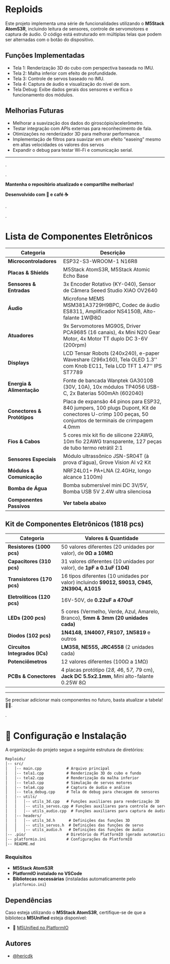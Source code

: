 # Reploids

Este projeto implementa uma série de funcionalidades utilizando o **M5Stack AtomS3R**, incluindo leitura de sensores, controle de servomotores e captura de áudio. O código está estruturado em múltiplas telas que podem ser alternadas com o botão do dispositivo.


## Funções Implementadas

- Tela 1: Renderização 3D do cubo com perspectiva baseada no IMU.
- Tela 2: Malha inferior com efeito de profundidade.
- Tela 3: Controle de servos baseado no IMU.
- Tela 4: Captura de áudio e visualização do nível de som.
- Tela Debug: Exibe dados gerais dos sensores e verifica o funcionamento dos módulos.


## Melhorias Futuras
- Melhorar a suavização dos dados do giroscópio/acelerômetro.
- Testar integração com APIs externas para reconhecimento de fala.
- Otimizações no renderizador 3D para melhorar performance.
- Implementação de filtros para suavizar em um efeito "easeing" mesmo em altas velocidades os valores dos servos
- Expandir o debug para testar Wi-Fi e comunicação serial.

---
.

.

**Mantenha o repositório atualizado e compartilhe melhorias!**

**Desenvolvido com 🤖 e café ☕**

.

.

# Lista de Componentes Eletrônicos

| **Categoria**       | **Descrição** |
|---------------------|--------------|
| **Microcontroladores** | ESP32-S3-WROOM-1 N16R8 |
| **Placas & Shields** | M5Stack AtomS3R, M5Stack Atomic Echo Base |
| **Sensores & Entradas** | 3x Encoder Rotativo (KY-040), Sensor de Câmera Seeed Studio XIAO OV2640 |
| **Áudio** | Microfone MEMS MSM381A3729H9BPC, Codec de áudio ES8311, Amplificador NS4150B, Alto-falante 1W@8Ω |
| **Atuadores** | 9x Servomotores MG90S, Driver PCA9685 (16 canais), 4x Mini N20 Gear Motor, 4x Motor TT duplo DC 3-6V (200rpm) |
| **Displays** | LCD Tensar Robots (240x240), e-paper Waveshare (296x160), Tela OLED 1.3'' com Knob EC11, Tela LCD TFT 1.47'' IPS ST7789 |
| **Energia & Alimentação** | Fonte de bancada Wanptek GA3010B (30V, 10A), 10x módulos TP4056 USB-C, 2x Baterias 500mAh (602040) |
| **Conectores & Protótipos** | Placa de expansão 44 pinos para ESP32, 840 jumpers, 100 plugs Dupont, Kit de conectores U-crimp 100 peças, 50 conjuntos de terminais de crimpagem 4.0mm |
| **Fios & Cabos** | 5 cores mix kit fio de silicone 22AWG, 10m fio 22AWG transparente, 127 peças de tubo termo retrátil 2:1 |
| **Sensores Especiais** | Módulo ultrassônico JSN-SR04T (à prova d'água), Grove Vision AI v2 Kit |
| **Módulos & Comunicação** | NRF24L01+ PA+LNA (2.4GHz, longo alcance 1100m) |
| **Bomba de Água** | Bomba submersível mini DC 3V/5V, Bomba USB 5V 2.4W ultra silenciosa |
| **Componentes Passivos** | **Ver tabela abaixo** |

## **Kit de Componentes Eletrônicos (1818 pcs)**

| **Categoria** | **Valores & Quantidade** |
|--------------|--------------------------|
| **Resistores (1000 pcs)** | 50 valores diferentes (20 unidades por valor), de **0Ω a 10MΩ** |
| **Capacitores (310 pcs)** | 31 valores diferentes (10 unidades por valor), de **1pF a 0.1uF (104)** |
| **Transistores (170 pcs)** | 16 tipos diferentes (10 unidades por valor) incluindo **S9012, S9013, C945, 2N3904, A1015** |
| **Eletrolíticos (120 pcs)** | 16V-50V, de **0.22uF a 470uF** |
| **LEDs (200 pcs)** | 5 cores (Vermelho, Verde, Azul, Amarelo, Branco), **5mm & 3mm (20 unidades cada)** |
| **Diodos (102 pcs)** | **1N4148, 1N4007, FR107, 1N5819** e outros |
| **Circuitos Integrados (ICs)** | **LM358, NE555, JRC4558** (2 unidades cada) |
| **Potenciômetros** | 12 valores diferentes (100Ω a 1MΩ) |
| **PCBs & Conectores** | 4 placas protótipo (2*8, 4*6, 5*7, 7*9 cm), **Jack DC 5.5x2.1mm**, Mini alto-falante 0.25W 8Ω |

---

Se precisar adicionar mais componentes no futuro, basta atualizar a tabela! 🚀🔧.

.

# 🔧 Configuração e Instalação

A organização do projeto segue a seguinte estrutura de diretórios:

```html
Reploids/
│-- src/
│   │-- main.cpp           # Arquivo principal
│   │-- tela1.cpp          # Renderização 3D do cubo e fundo
│   │-- tela2.cpp          # Renderização da malha inferior
│   │-- tela3.cpp          # Simulação de servos motores
│   │-- tela4.cpp          # Captura de áudio e análise
│   │-- tela_debug.cpp     # Tela de debug para checagem de sensores
│   │-- utils/
│   │   │-- utils_3d.cpp   # Funções auxiliares para renderização 3D
│   │   │-- utils_servos.cpp # Funções auxiliares para controle de servos
│   │   │-- utils_audio.cpp  # Funções auxiliares para captura de áudio
│   │-- headers/
│   │   │-- utils_3d.h      # Definições das funções 3D
│   │   │-- utils_servos.h  # Definições das funções de servo
│   │   │-- utils_audio.h   # Definições das funções de áudio
│-- .pio/                  # Diretório do PlatformIO (gerado automaticamente)
│-- platformio.ini         # Configurações do PlatformIO
│-- README.md
```


### Requisitos

- **M5Stack AtomS3R**
- **PlatformIO instalado no VSCode**
- **Bibliotecas necessárias** (instaladas automaticamente pelo `platformio.ini`)


## Dependências
Caso esteja utilizando o **M5Stack AtomS3R**, certifique-se de que a biblioteca **M5Unified** esteja disponível:
- 🔗 [M5Unified no PlatformIO](https://registry.platformio.org/libraries/m5stack/M5Unified)




## Autores

- [@hericdk](https://www.github.com/hericdk)

